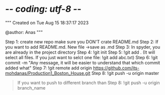 # -*- coding: utf-8 -*-
"""
Created on Tue Aug 15 18:37:17 2023

@author: Anas
"""

Step 1: create new repo make sure you DON'T crate README.md
Step 2: If you want to add README.md. New file ->save as .md 
Step 3: In spyder, you are already in the project directory
Step 4: !git init
Step 5: !git add .   (It will select all files. If you just want to selct one file: !git add abc.txt)
Step 6: !git commit -m "Any message, it will be easier to understand that which commit added what"
Step 7: !git remote add origin https://github.com/its-mohdanas/Production1_Boston_House.git
Step 8: !git push -u origin master


> If you want to push to different branch than
Step 8: !git push -u origin branch_name
